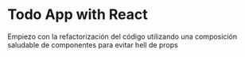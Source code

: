 # Todo App with React

Empiezo con la refactorización del código utilizando una composición saludable de componentes para evitar hell de props
